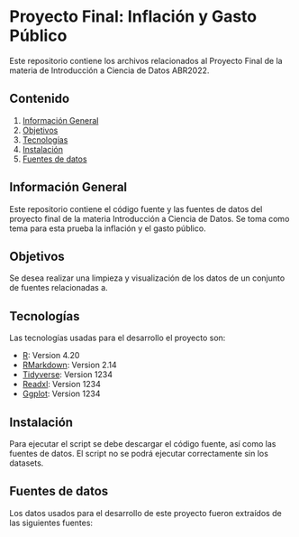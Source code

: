 # Proyecto Final: Inflación y Gasto Público

Este repositorio contiene los archivos relacionados al Proyecto Final de la materia de Introducción a Ciencia de Datos ABR2022.

## Contenido
1. [Información General](#información-general)
2. [Objetivos](#objetivos)
3. [Tecnologías](#tecnologías)
4. [Instalación](#instalación)
5. [Fuentes de datos](#fuentes-de-datos)
## Información General 

Este repositorio contiene el código fuente y las fuentes de datos del proyecto final de la materia Introducción a Ciencia de Datos. Se toma como tema para esta prueba la inflación y el gasto público. 

## Objetivos

Se desea realizar una limpieza y visualización de los datos de un conjunto de fuentes relacionadas a. 

## Tecnologías

Las tecnologías usadas para el desarrollo el proyecto son:
* [R](https://cran.r-project.org/src/base/R-4/): Version 4.20
* [RMarkdown](https://cran.r-project.org/web/packages/rmarkdown/index.html): Version 2.14
* [Tidyverse](https://example.com): Version 1234
* [Readxl](https://example.com): Version 1234
* [Ggplot](https://example.com): Version 1234

## Instalación

Para ejecutar el script se debe descargar el código fuente, así como las fuentes de datos. El script no se podrá ejecutar correctamente sin los datasets. 


## Fuentes de datos

Los datos usados para el desarrollo de este proyecto fueron extraídos de las siguientes fuentes:
